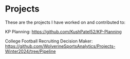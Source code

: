 # Projects
These are the projects I have worked on and contributed to:

KP Planning: https://github.com/KushPatel52/KP-Planning

College Football Recruiting Decision Maker: https://github.com/WolverineSportsAnalytics/Projects-Winter2024/tree/Pipeline
